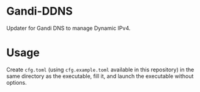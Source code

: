 # Gandi-DDNS

Updater for Gandi DNS to manage Dynamic IPv4.

# Usage

Create `cfg.toml` (using `cfg.example.toml` available in this repository) in the same directory as the executable, fill it, and launch the executable without options.